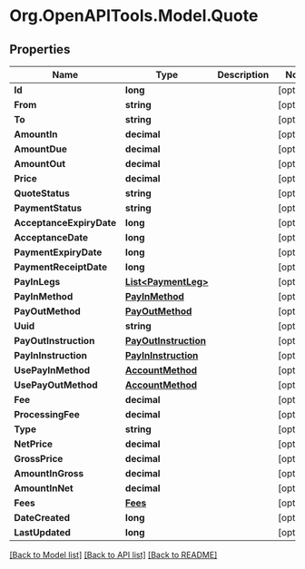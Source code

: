 
# Org.OpenAPITools.Model.Quote

## Properties

Name | Type | Description | Notes
------------ | ------------- | ------------- | -------------
**Id** | **long** |  | [optional] 
**From** | **string** |  | [optional] 
**To** | **string** |  | [optional] 
**AmountIn** | **decimal** |  | [optional] 
**AmountDue** | **decimal** |  | [optional] 
**AmountOut** | **decimal** |  | [optional] 
**Price** | **decimal** |  | [optional] 
**QuoteStatus** | **string** |  | [optional] 
**PaymentStatus** | **string** |  | [optional] 
**AcceptanceExpiryDate** | **long** |  | [optional] 
**AcceptanceDate** | **long** |  | [optional] 
**PaymentExpiryDate** | **long** |  | [optional] 
**PaymentReceiptDate** | **long** |  | [optional] 
**PayInLegs** | [**List&lt;PaymentLeg&gt;**](PaymentLeg.md) |  | [optional] 
**PayInMethod** | [**PayInMethod**](PayInMethod.md) |  | [optional] 
**PayOutMethod** | [**PayOutMethod**](PayOutMethod.md) |  | [optional] 
**Uuid** | **string** |  | [optional] 
**PayOutInstruction** | [**PayOutInstruction**](PayOutInstruction.md) |  | [optional] 
**PayInInstruction** | [**PayInInstruction**](PayInInstruction.md) |  | [optional] 
**UsePayInMethod** | [**AccountMethod**](AccountMethod.md) |  | [optional] 
**UsePayOutMethod** | [**AccountMethod**](AccountMethod.md) |  | [optional] 
**Fee** | **decimal** |  | [optional] 
**ProcessingFee** | **decimal** |  | [optional] 
**Type** | **string** |  | [optional] 
**NetPrice** | **decimal** |  | [optional] 
**GrossPrice** | **decimal** |  | [optional] 
**AmountInGross** | **decimal** |  | [optional] 
**AmountInNet** | **decimal** |  | [optional] 
**Fees** | [**Fees**](Fees.md) |  | [optional] 
**DateCreated** | **long** |  | [optional] 
**LastUpdated** | **long** |  | [optional] 

[[Back to Model list]](../README.md#documentation-for-models)
[[Back to API list]](../README.md#documentation-for-api-endpoints)
[[Back to README]](../README.md)

